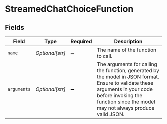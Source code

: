 # StreamedChatChoiceFunction


## Fields

| Field                                                                                                                                                                                                           | Type                                                                                                                                                                                                            | Required                                                                                                                                                                                                        | Description                                                                                                                                                                                                     |
| --------------------------------------------------------------------------------------------------------------------------------------------------------------------------------------------------------------- | --------------------------------------------------------------------------------------------------------------------------------------------------------------------------------------------------------------- | --------------------------------------------------------------------------------------------------------------------------------------------------------------------------------------------------------------- | --------------------------------------------------------------------------------------------------------------------------------------------------------------------------------------------------------------- |
| `name`                                                                                                                                                                                                          | *Optional[str]*                                                                                                                                                                                                 | :heavy_minus_sign:                                                                                                                                                                                              | The name of the function to call.                                                                                                                                                                               |
| `arguments`                                                                                                                                                                                                     | *Optional[str]*                                                                                                                                                                                                 | :heavy_minus_sign:                                                                                                                                                                                              | The arguments for calling the function, generated by the model in JSON format.<br/>Ensure to validate these arguments in your code before invoking the function since the model may not always produce valid JSON.<br/> |